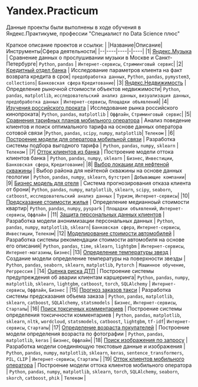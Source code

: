 # Yandex.Practicum

Данные проекты были выполнены в ходе обучения в Яндекс.Практикуме, профессии "Специалист по Data Science плюс"

Краткое описание проектов и ссылки:
| |Название|Описание|Инструменты|Сфера деятельности|
|--|----|----|-|----|
|1| [Яндекс.Музыка](https://github.com/Dmitriysind/Yandex.Practicum/tree/main/01_music) | Сравнение данных о прослушивании музыки в Москве и Санкт-Петербурге| `Python`, `pandas` | `Интернет-сервисы`, `Стриминговый сервис`|
|2| [Кредитный отдел банка](https://github.com/Dmitriysind/Yandex.Practicum/tree/main/02_credit_bank) | Исследование параметров клиента на факт возврата кредита в срок| `предобработка данных`, `Python`, `pandas`, `pymystem3`, `collections`| `Банковская сфера` `Кредитование`|
|3| [Яндекс.Недвижимость](https://github.com/Dmitriysind/Yandex.Practicum/tree/main/03_yandex_real_estate) | Определение рыночной стоимости объектов недвижимости| `Python`, `pandas`, `matplotlib`, `исследовательский анализ данных`, `визуализация данных`, `предобработка данных`  | `Интернет-сервисы`, `Площадки объявлений`|
|4| [Изучения российского проката](https://github.com/Dmitriysind/Yandex.Practicum/tree/main/04_russian_movies) | Исследование рынка российского кинопроката| `Python`, `pandas`, `matplotlib` | `Оффлайн`, `Стриминговый сервис`|
|5| [Сравнения тарифных планов мобильного оператора](https://github.com/Dmitriysind/Yandex.Practicum/tree/main/05_mobile_tariff_plans) | Анализ поведение клиентов и поиск оптимального тарифа на основе данных оператора сотовой связи |`Python`, `pandas`, `scipy`, `numpy`, `matplotlib`| `Телеком` |
|6| [Построение модели для оператора мобильной связи](https://github.com/Dmitriysind/Yandex.Practicum/tree/main/06_mobile_model) | Разработка системы подбора выгодного тарифа | `Python`, `pandas`, `numpy`, `sklearn` | `Телеком` |
|7| [Отток клиентов из банка](https://github.com/Dmitriysind/Yandex.Practicum/tree/main/07_bank_customer_churn) | Построение модели оттока клиентов банка | `Python`, `pandas`, `numpy`, `sklearn` | `Бизнес`, `Инвестиции`, `Банковская сфера`, `Кредитование`|
|8| [Выбор локации для нефтеной скважины](https://github.com/Dmitriysind/Yandex.Practicum/tree/main/08_oil_location) | Выбор района для нейтеной скважины на основе данных геологии | `Python`, `pandas`, `numpy`, `sklearn`, `бутстреп` | `Добывающие компании`|
|9| [Бизнес модель для отеля](https://github.com/Dmitriysind/Yandex.Practicum/tree/main/09_booking_cancelation) | Система прогнозирования отказа клиента от брони| `Python`, `pandas`, `numpy`, `matplotlib`, `sklearn`, `scipy`, `seaborn`, `catboost`, `исследовательский анализ данных` | `Туризм`, `Интернет-сервисы`|
|10| [Предсказание стоимости жилья](https://github.com/Dmitriysind/Yandex.Practicum/tree/main/10_housing_prises) | Определение медианноый стоимости квартир| `Python`, `pandas`, `numpy`, `pyspark` |  `Площадки объявлений`, `Интернет-сервисы`, `Оффлайн` |
|11| [Защита персональных данных клиентов](https://github.com/Dmitriysind/Yandex.Practicum/tree/main/11_personal_data_security) | Разработка модели анонимизации персональных данных | `Python`, `pandas`, `numpy`, `matplotlib`, `sklearn`| `Банковская сфера`, `Интернет-сервисы`, `Инвестиции`, `Телеком`|
|12| [Моделирование стоимости автомобилей](https://github.com/Dmitriysind/Yandex.Practicum/tree/main/12_vehicle_prices) | Разработка системы рекомендации стоимости автомобиля на основе его описания| `Python`, `pandas`, `time`, `sklearn`, `lightgbm` | `Интернет-сервисы`, `Интернет-магазины`, `Бизнес`|
|13| [Определение температуры звезд](https://github.com/Dmitriysind/Yandex.Practicum/tree/main/13_star_temperature) | Создание модели определение температуры на поверхности звезды | `Python`, `pandas`, `seaborn`, `sklearn`, `matplotlib`, `Pytorch` | `Машинное обучение`, `Регррессия` |
|14| [Оценка риска ДТП](https://github.com/Dmitriysind/Yandex.Practicum/tree/main/14_car_accident) | Построение системы предупреждения об аварии клиентам каршеринга| `Python`, `pandas`, `numpy`, `matplotlib`, `sklearn`, `lightgbm`, `catboost`, `torch`, `SQLAlchemy`  | `Интернет-сервисы`, `Оффлайн`, `Бизнес` |
|15| [Прогноз заказов такси](https://github.com/Dmitriysind/Yandex.Practicum/tree/main/15_taxi_forecast) | Разработка системы предсказания объема заказа | `Python`, `pandas`, `matplotlib`, `sklearn`, `catboost`, `SQLAlchemy`, `statsmodels` | `Бизнес`, `Интернет-сервисы`, `Стартапы`|
|16| [Поиск токсичных комментариев](https://github.com/Dmitriysind/Yandex.Practicum/tree/main/16_toxic_comments) | Построение системы определения токсичности комментариев | `Python`, `pandas`, `matplotlib`, `sklearn`, `nltk`, `wordcloud`, `statsmodels`, `catboost`, `lightgbm`, `tf-idf`| `Интернет-сервисы`, `Стартапы`|
|17| [Определение возраста покупателей](https://github.com/Dmitriysind/Yandex.Practicum/tree/main/17_age_determination) | Построение модели определения возраста по фотографии | `Python`, `pandas`, `matplotlib`, `keras` | `Бизнес`, `Оффлайн`|
|18| [Поиск изображения по запросу](https://github.com/Dmitriysind/Yandex.Practicum/tree/main/18_pic_text_pairs) | Разработка модели соединяющую текстовые данные и изображения | `Python`, `pandas`, `numpy`, `matplotlib`, `sklearn`, `keras`, `sentence_transformers`, `PIL`, `CLIP` | `Интернет-сервисы`, `Стартапы` |
|19| [Отток клиентов мобильного оператора](https://github.com/Dmitriysind/Yandex.Practicum/tree/main/19_telecom_churn) | Построение модели оттока клиентов мобильного оператора | `Python`, `pandas`, `numpy`, `matplotlib`, `sklearn`, `torch`, `SQLAlchemy`, `seaborn`, `skorch`, `catboost`, `phik` | `Телеком` |
